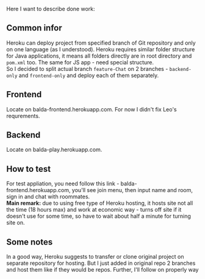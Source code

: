 Here I want to describe done work:

## Common infor
Heroku can deploy project from specified branch of Git repository and only on one language (as I understood).
Heroku requires similar folder structure for Java applications, it means all folders directly are in root directory and `pom.xml` too. The same for JS app - need special structure.   
So I decided to split actual branch `feature-Chat` on 2 branches - `backend-only` and `frontend-only` and deploy each of them separately.

## Frontend 
Locate on balda-frontend.herokuapp.com.
For now I didn't fix Leo's requrements.

## Backend
Locate on balda-play.herokuapp.com. 

## How to test
For test appliation, you need follow this link - balda-frontend.herokuapp.com, you'll see join menu, then input name and room, sign in and chat with roommates.  
**Main remark:** due to using free type of Heroku hosting, it hosts site not all the time (18 hours max) and work at economic way - turns off site if it doesn't use for some time, so have to wait about half a minute for turning site on.

## Some notes
In a good way, Heroku suggests to transfer or clone original project on separate repository for hosting. But I just added in original repo 2 branches and host them like if they would be repos.
Further, I'll follow on properly way and allocate repository to each part of application.